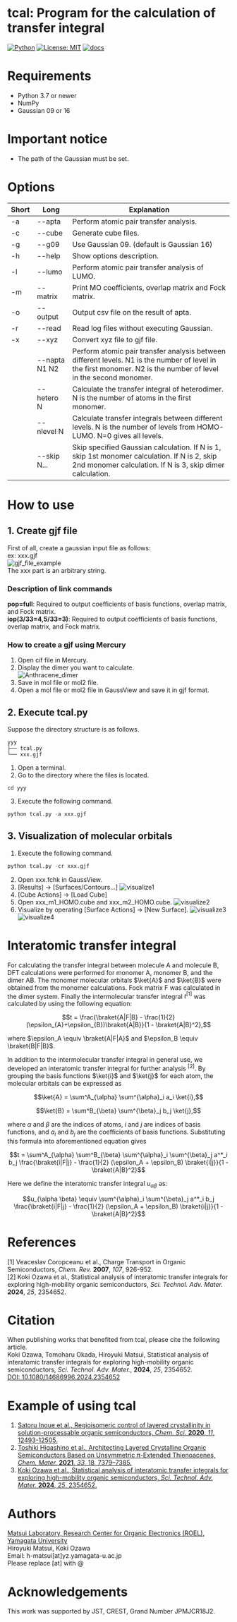 # tcal: Program for the calculation of transfer integral
[![Python](https://img.shields.io/badge/python-3.7%20or%20newer-blue)](https://www.python.org)
[![License: MIT](https://img.shields.io/badge/License-MIT-blue.svg)](https://opensource.org/licenses/MIT)
[![docs](https://img.shields.io/badge/docs-here-11419572)](https://matsui-lab-yamagata.github.io/tcal/)

# Requirements
* Python 3.7 or newer
* NumPy
* Gaussian 09 or 16

# Important notice
* The path of the Gaussian must be set.

# Options
|Short|Long|Explanation|
|----|----|----|
|-a|--apta|Perform atomic pair transfer analysis.|
|-c|--cube|Generate cube files.|
|-g|--g09|Use Gaussian 09. (default is Gaussian 16)|
|-h|--help|Show options description.|
|-l|--lumo|Perform atomic pair transfer analysis of LUMO.|
|-m|--matrix|Print MO coefficients, overlap matrix and Fock matrix.|
|-o|--output|Output csv file on the result of apta.|
|-r|--read|Read log files without executing Gaussian.|
|-x|--xyz|Convert xyz file to gjf file.|
||--napta N1 N2|Perform atomic pair transfer analysis between different levels. N1 is the number of level in the first monomer. N2 is the number of level in the second monomer.|
||--hetero N|Calculate the transfer integral of heterodimer. N is the number of atoms in the first monomer.|
||--nlevel N|Calculate transfer integrals between different levels. N is the number of levels from HOMO-LUMO. N=0 gives all levels.|
||--skip N...|Skip specified Gaussian calculation. If N is 1, skip 1st monomer calculation. If N is 2, skip 2nd monomer calculation. If N is 3, skip dimer calculation.|

# How to use
## 1. Create gjf file
First of all, create a gaussian input file as follows:  
ex: xxx.gjf  
![gjf_file_example](img/gjf_file_example.png)  
The xxx part is an arbitrary string.

### Description of link commands
**pop=full**: Required to output coefficients of basis functions, overlap matrix, and Fock matrix.  
**iop(3/33=4,5/33=3)**: Required to output coefficients of basis functions, overlap matrix, and Fock matrix.  

### How to create a gjf using Mercury
1. Open cif file in Mercury.  
2. Display the dimer you want to calculate.  
![Anthracene_dimer](img/Anthracene_dimer.png)  
3. Save in mol file or mol2 file.  
4. Open a mol file or mol2 file in GaussView and save it in gjf format.  

## 2. Execute tcal.py
Suppose the directory structure is as follows.  
```
yyy
├── tcal.py
└── xxx.gjf
```
1. Open a terminal.
2. Go to the directory where the files is located.
```
cd yyy
```
3. Execute the following command.
```python
python tcal.py -a xxx.gjf
```

## 3. Visualization of molecular orbitals
1. Execute the following command.
```python
python tcal.py -cr xxx.gjf
```
2. Open xxx.fchk in GaussView.
3. [Results] &rarr; [Surfaces/Contours...]
![visualize1](img/visualize1.png)  
4. [Cube Actions] &rarr; [Load Cube]
5. Open xxx_m1_HOMO.cube and xxx_m2_HOMO.cube.
![visualize2](img/visualize2.png)  
6. Visualize by operating [Surface Actions] &rarr; [New Surface].
![visualize3](img/visualize3.png)  
![visualize4](img/visualize4.png)  

# Interatomic transfer integral
For calculating the transfer integral between molecule A and molecule B, DFT calculations were performed for monomer A, monomer B, and the dimer AB. The monomer molecular orbitals $\ket{A}$ and $\ket{B}$ were obtained from the monomer calculations. Fock matrix F was calculated in the dimer system. Finally the intermolecular transfer integral $t^{[1]}$ was calculated by using the following equation:  

$$t = \frac{\braket{A|F|B} - \frac{1}{2} (\epsilon_{A}+\epsilon_{B})\braket{A|B}}{1 - \braket{A|B}^2},$$  

where $\epsilon_A \equiv \braket{A|F|A}$ and $\epsilon_B \equiv \braket{B|F|B}$.  

In addition to the intermolecular transfer integral in general use, we developed an interatomic transfer integral for further analysis $^{[2]}$. By grouping the basis functions $\ket{i}$ and $\ket{j}$ for each atom, the molecular orbitals can be expressed as  

$$\ket{A} = \sum^A_{\alpha} \sum^{\alpha}_i a_i \ket{i},$$  

$$\ket{B} = \sum^B_{\beta} \sum^{\beta}_j b_j \ket{j},$$  

where $\alpha$ and $\beta$ are the indices of atoms, $i$ and $j$ are indices of basis functions, and $a_i$ and $b_j$ are the coefficients of basis functions. Substituting this formula into aforementioned equation gives  

$$t = \sum^A_{\alpha} \sum^B_{\beta} \sum^{\alpha}_i \sum^{\beta}_j a^*_i b_j \frac{\braket{i|F|j} - \frac{1}{2} (\epsilon_A + \epsilon_B) \braket{i|j}}{1 - \braket{A|B}^2}$$  

Here we define the interatomic transfer integral $u_{\alpha\beta}$ as:  

$$u_{\alpha \beta} \equiv \sum^{\alpha}_i \sum^{\beta}_j a^*_i b_j \frac{\braket{i|F|j} - \frac{1}{2} (\epsilon_A + \epsilon_B) \braket{i|j}}{1 - \braket{A|B}^2}$$  

# References
[1] Veaceslav Coropceanu et al., Charge Transport in Organic Semiconductors, *Chem. Rev.* **2007**, *107*, 926-952.  
[2] Koki Ozawa et al., Statistical analysis of interatomic transfer integrals for exploring high-mobility organic semiconductors, *Sci. Technol. Adv. Mater.* **2024**, *25*, 2354652.  

# Citation
When publishing works that benefited from tcal, please cite the following article.  
Koki Ozawa, Tomoharu Okada, Hiroyuki Matsui, Statistical analysis of interatomic transfer integrals for exploring high-mobility organic semiconductors, *Sci. Technol. Adv. Mater.*, **2024**, *25*, 2354652.  
[DOI: 10.1080/14686996.2024.2354652](https://doi.org/10.1080/14686996.2024.2354652)  

# Example of using tcal
1. [Satoru Inoue et al., Regioisomeric control of layered crystallinity in solution-processable organic semiconductors, *Chem. Sci.* **2020**, *11*, 12493-12505.](https://pubs.rsc.org/en/content/articlelanding/2020/SC/D0SC04461J)  
2. [Toshiki Higashino et al., Architecting Layered Crystalline Organic Semiconductors Based on Unsymmetric π-Extended Thienoacenes, *Chem. Mater.* **2021**, *33*, 18, 7379–7385.](https://pubs.acs.org/doi/10.1021/acs.chemmater.1c01972)  
3. [Koki Ozawa et al., Statistical analysis of interatomic transfer integrals for exploring high-mobility organic semiconductors, *Sci. Technol. Adv. Mater.* **2024**, *25*, 2354652.](https://doi.org/10.1080/14686996.2024.2354652)  

# Authors
[Matsui Laboratory, Research Center for Organic Electronics (ROEL), Yamagata University](https://matsui-lab.yz.yamagata-u.ac.jp/index-e.html)  
Hiroyuki Matsui, Koki Ozawa  
Email: h-matsui[at]yz.yamagata-u.ac.jp  
Please replace [at] with @  

# Acknowledgements
This work was supported by JST, CREST, Grand Number JPMJCR18J2.  
